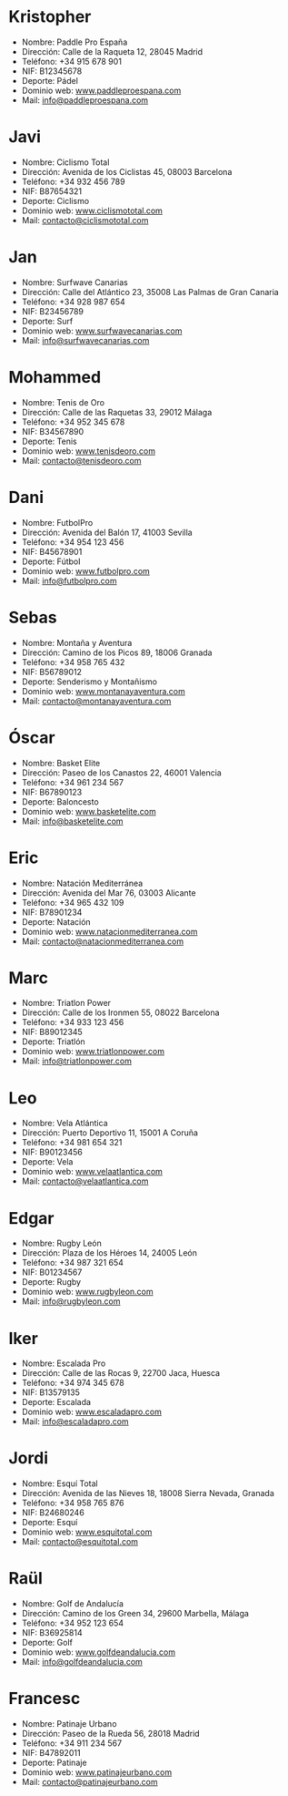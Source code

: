 # Kristopher

- Nombre: Paddle Pro España
- Dirección: Calle de la Raqueta 12, 28045 Madrid
- Teléfono: +34 915 678 901
- NIF: B12345678
- Deporte: Pádel
- Dominio web: www.paddleproespana.com
- Mail: info@paddleproespana.com

# Javi 

- Nombre: Ciclismo Total
- Dirección: Avenida de los Ciclistas 45, 08003 Barcelona
- Teléfono: +34 932 456 789
- NIF: B87654321
- Deporte: Ciclismo
- Dominio web: www.ciclismototal.com
- Mail: contacto@ciclismototal.com

# Jan

- Nombre: Surfwave Canarias
- Dirección: Calle del Atlántico 23, 35008 Las Palmas de Gran Canaria
- Teléfono: +34 928 987 654
- NIF: B23456789
- Deporte: Surf
- Dominio web: www.surfwavecanarias.com
- Mail: info@surfwavecanarias.com

# Mohammed

- Nombre: Tenis de Oro
- Dirección: Calle de las Raquetas 33, 29012 Málaga
- Teléfono: +34 952 345 678
- NIF: B34567890
- Deporte: Tenis
- Dominio web: www.tenisdeoro.com
- Mail: contacto@tenisdeoro.com

# Dani

- Nombre: FutbolPro
- Dirección: Avenida del Balón 17, 41003 Sevilla
- Teléfono: +34 954 123 456
- NIF: B45678901
- Deporte: Fútbol
- Dominio web: www.futbolpro.com
- Mail: info@futbolpro.com

# Sebas

- Nombre: Montaña y Aventura
- Dirección: Camino de los Picos 89, 18006 Granada
- Teléfono: +34 958 765 432
- NIF: B56789012
- Deporte: Senderismo y Montañismo
- Dominio web: www.montanayaventura.com
- Mail: contacto@montanayaventura.com

# Óscar

- Nombre: Basket Elite
- Dirección: Paseo de los Canastos 22, 46001 Valencia
- Teléfono: +34 961 234 567
- NIF: B67890123
- Deporte: Baloncesto
- Dominio web: www.basketelite.com
- Mail: info@basketelite.com

# Eric

- Nombre: Natación Mediterránea
- Dirección: Avenida del Mar 76, 03003 Alicante
- Teléfono: +34 965 432 109
- NIF: B78901234
- Deporte: Natación
- Dominio web: www.natacionmediterranea.com
- Mail: contacto@natacionmediterranea.com

# Marc

- Nombre: Triatlon Power
- Dirección: Calle de los Ironmen 55, 08022 Barcelona
- Teléfono: +34 933 123 456
- NIF: B89012345
- Deporte: Triatlón
- Dominio web: www.triatlonpower.com
- Mail: info@triatlonpower.com

# Leo

- Nombre: Vela Atlántica
- Dirección: Puerto Deportivo 11, 15001 A Coruña
- Teléfono: +34 981 654 321
- NIF: B90123456
- Deporte: Vela
- Dominio web: www.velaatlantica.com
- Mail: contacto@velaatlantica.com

# Edgar

- Nombre: Rugby León
- Dirección: Plaza de los Héroes 14, 24005 León
- Teléfono: +34 987 321 654
- NIF: B01234567
- Deporte: Rugby
- Dominio web: www.rugbyleon.com
- Mail: info@rugbyleon.com

# Iker

- Nombre: Escalada Pro
- Dirección: Calle de las Rocas 9, 22700 Jaca, Huesca
- Teléfono: +34 974 345 678
- NIF: B13579135
- Deporte: Escalada
- Dominio web: www.escaladapro.com
- Mail: info@escaladapro.com

# Jordi

- Nombre: Esquí Total
- Dirección: Avenida de las Nieves 18, 18008 Sierra Nevada, Granada
- Teléfono: +34 958 765 876
- NIF: B24680246
- Deporte: Esquí
- Dominio web: www.esquitotal.com
- Mail: contacto@esquitotal.com

# Raül

- Nombre: Golf de Andalucía
- Dirección: Camino de los Green 34, 29600 Marbella, Málaga
- Teléfono: +34 952 123 654
- NIF: B36925814
- Deporte: Golf
- Dominio web: www.golfdeandalucia.com
- Mail: info@golfdeandalucia.com

# Francesc

- Nombre: Patinaje Urbano
- Dirección: Paseo de la Rueda 56, 28018 Madrid
- Teléfono: +34 911 234 567
- NIF: B47892011
- Deporte: Patinaje
- Dominio web: www.patinajeurbano.com
- Mail: contacto@patinajeurbano.com
